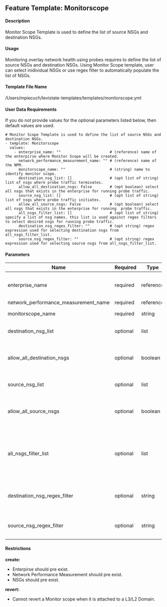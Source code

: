 ## Feature Template: Monitorscope
#### Description
Monitor Scope Template is used to define the list of source NSGs and destination NSGs.

#### Usage
Monitoring overlay network health using probes requires to define the list of source NSGs and destination NSGs. Using Monitor Scope template, user can select inidividual NSGs or use regex filter to automatically populate the list of NSGs.

#### Template File Name
/Users/mpiecuch/levistate-templates/templates/monitorscope.yml

#### User Data Requirements
If you do not provide values for the optional parameters listed below, then default values are used.

```
# Monitor Scope Template is used to define the list of source NSGs and destination NSGs.
- template: Monitorscope
  values:
    - enterprise_name: ""                      # (reference) name of the enterpirse where Monitor Scope will be created.
      network_performance_measurement_name: "" # (reference) name of the NPM.
      monitorscope_name: ""                    # (string) name to identify monitor scope.
      destination_nsg_list: []                 # (opt list of string) list of nsgs where probe traffic terminates.
      allow_all_destination_nsgs: False        # (opt boolean) select all nsgs that exists in the enterprise for running probe traffic.
      source_nsg_list: []                      # (opt list of string) list of nsgs where probe traffic initiates.
      allow_all_source_nsgs: False             # (opt boolean) select all nsgs that exists in the enterprise for running  probe traffic.
      all_nsgs_filter_list: []                 # (opt list of string) specify a list of nsg names. this list is used against regex filters to select desired nsgs for running probe traffic.
      destination_nsg_regex_filter: ""         # (opt string) regex expression used for selecting destination nsgs from all_nsgs_filter_list.
      source_nsg_regex_filter: ""              # (opt string) regex expression used for selecting source nsgs from all_nsgs_filter_list.

```

#### Parameters
Name | Required | Type | Description
---- | -------- | ---- | -----------
enterprise_name | required | reference | name of the enterpirse where Monitor Scope will be created.
network_performance_measurement_name | required | reference | name of the NPM.
monitorscope_name | required | string | name to identify monitor scope.
destination_nsg_list | optional | list | list of nsgs where probe traffic terminates.
allow_all_destination_nsgs | optional | boolean | select all nsgs that exists in the enterprise for running probe traffic.
source_nsg_list | optional | list | list of nsgs where probe traffic initiates.
allow_all_source_nsgs | optional | boolean | select all nsgs that exists in the enterprise for running  probe traffic.
all_nsgs_filter_list | optional | list | specify a list of nsg names. this list is used against regex filters to select desired nsgs for running probe traffic.
destination_nsg_regex_filter | optional | string | regex expression used for selecting destination nsgs from all_nsgs_filter_list.
source_nsg_regex_filter | optional | string | regex expression used for selecting source nsgs from all_nsgs_filter_list.


#### Restrictions
**create:**
* Enterpirse should pre exist.
* Network Performance Measurement should pre exist.
* NSGs should pre exist.

**revert:**
* Cannot revert a Monitor scope when it is attached to a L3/L2 Domain.

